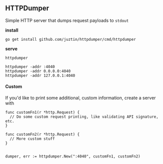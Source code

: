 ## HTTPDumper

Simple HTTP server that dumps request payloads to `stdout`

**install**
```
go get install github.com/juztin/httpdumper/cmd/httpdumper
```

**serve**
```
httpdumper

httpdumper -addr :4040
httpdumper -addr 0.0.0.0:4040
httpdumper -addr 127.0.0.1:4040
```

#### Custom

If you'd like to print some additional, custom information, create a server with 

```
func customFn1(r *http.Request) {
  // Do some custom request printing, like validating API signature, etc.
}

func customFn2(r *http.Request) {
  // More custom stuff
}


dumper, err := httpdumper.New(":4040", customFn1, customFn2)
```

